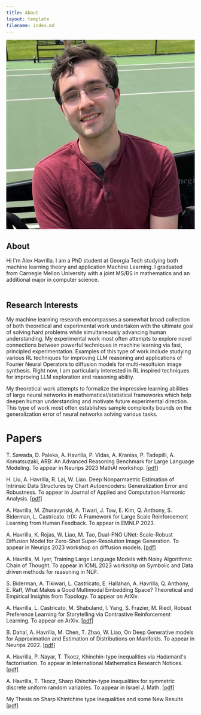 ```yaml
---
title: About
layout: template
filename: index.md
---
```


<img src="artifacts/alexh.jpg" class="portrait">

## About

<div>
Hi I'm Alex Havrilla. I am a PhD student at Georgia Tech studying both machine learning theory and application Machine Learning. I graduated from Carnegie Mellon University with a joint MS/BS in mathematics and an additional major in computer science.
</div>

<br/>

## Research Interests

My machine learning research encompasses a somewhat broad collection of both theoretical and experimental work undertaken with the ultimate goal of solving hard problems while simultaneously advancing human understanding. My experimental work most often attempts to explore novel connections between powerful techniques in machine learning via fast, principled experimentation. Examples of this type of work include studying various RL techniques for improving LLM reasoning and applications of Fourier Neural Operators to diffusion models for multi-resoltuion image synthesis. Right now, I am particularly interested in RL inspired techniques for improving LLM exploration and reasoning ability.

My theoretical work attempts to formalize the impressive learning abilities of large neural networks in mathematical/statistical frameworks which help deepen human understanding and motivate future experimental direction. This type of work most often establishes sample complexity bounds on the generalization error of neural networks solving various tasks.

# Papers

T. Sawada, D. Paleka, A. Havrilla, P. Vidas, A. Kranias, P. Tadepilli, A. Komatsuzaki, ARB: An Advanced Reasoning Benchmark for Large Language Modeling. To appear in Neurips 2023 MathAI workshop. <a href="https://arxiv.org/abs/2307.13692">[pdf]</a>

H. Liu, A. Havrilla, R. Lai, W. Liao. Deep Nonparmaetric Estimation of Intrinsic Data Structures by Chart Autoencoders: Generalization Error and Robustness. To appear in Journal of Applied and Computation Harmonic Analysis. <a href="https://arxiv.org/abs/2303.09863">[pdf]</a> 

A. Havrilla, M. Zhuravynski, A. Tiwari, J. Tow, E. Kim, Q. Anthony, S. Biderman, L. Castricato. trlX: A Framework for Large Scale Reinforcement Learning from Human Feedback. To appear in EMNLP 2023.  

A. Havrilla, K. Rojas, W. Liao, M. Tao, Dual-FNO UNet: Scale-Robust Diffusion Model for Zero-Shot Super-Resolution Image Generation. To appear in Neurips 2023 workshop on diffusion models. <a href="https://github.com/Dahoas/Dahoas.github.io/blob/main/artifacts/FNO_Diffusion__arXiv_.pdf">[pdf]</a>

A. Havrilla, M. Iyer, Training Large Language Models with Noisy Algorithmic Chain of Thought. To appear in ICML 2023 worksohp on Symbolic and Data driven methods for reasoning in NLP. 

S. Biderman, A. Tikiwari, L. Castricato, E. Hallahan, A. Havrilla, Q. Anthony, E. Raff, What Makes a Good Multimodal Embedding Space? Theoretical and Empirical Insights from Topology. To appear on ArXiv.

A. Havrilla, L. Castricato, M. Shabuland, I. Yang, S. Frazier, M. Riedl, Robust Preference Learning for Storytelling via Contrastive Reinforcement Learning. To appear on ArXiv. <a href="https://arxiv.org/abs/2210.07792">[pdf]</a>

B. Dahal, A. Havrilla, M. Chen, T. Zhao, W. Liao, On Deep Generative models for Approximation and Estimation of Distributions on Manifolds. To appear in Neurips 2022. <a href="https://arxiv.org/abs/2302.13183">[pdf]</a>

A. Havrilla, P. Nayar, T. Tkocz, Khinchin-type inequalities via Hadamard's factorisation. To appear in International Mathematics Research Notices. <a href="https://arxiv.org/abs/2102.09500">[pdf]</a>

A. Havrilla, T. Tkocz, Sharp Khinchin-type inequalities for symmetric discrete uniform random variables. To appear in Israel J. Math. <a href="https://arxiv.org/abs/1912.13345">[pdf]</a>

My Thesis on Sharp Khintchine type Inequalities and some New Results <a href="https://github.com/Dahoas/Dahoas.github.io/blob/main/thesis_draft_3.pdf">[pdf]</a>